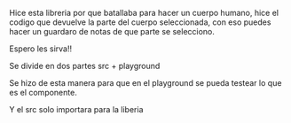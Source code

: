 Hice esta libreria por que batallaba para hacer un cuerpo humano, hice el codigo que devuelve la parte del cuerpo seleccionada, con eso puedes hacer un guardaro de notas de que parte se selecciono.

Espero les sirva!!


Se divide en dos partes src + playground

Se hizo de esta manera para que en el playground se pueda testear lo que es el componente.

Y el src solo importara para la liberia